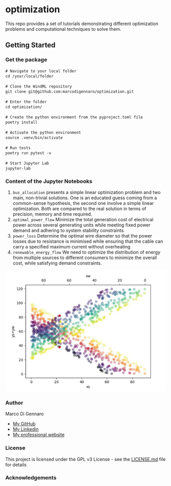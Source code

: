 # optimization

This repo provides a set of tutorials demonstrating different optimization problems and computational techniques to solve them.

## Getting Started

### Get the package

```
# Navigate to your local folder
cd /your/local/folder

# Clone the WindML repository
git clone git@github.com:marcodigennaro/optimization.git

# Enter the folder
cd optimization/

# Create the python environment from the pyproject.toml file
poetry install

# Activate the python environment
source .venv/bin/activate

# Run tests 
poetry run pytest -v

# Start Jupyter Lab
jupyter-lab  
```

### Content of the Jupyter Notebooks

1. `bus_allocation` presents a simple linear optimization problem and two main, non-trivial solutions. 
One is an educated guess coming from a common-sense hypothesis, the second one involve a simple linear optimization.
Both are compared to the real solution in terms of precision, memory and time required.
2. `optimal_power_flow` Minimize the total generation cost of electrical power across several generating units while meeting fixed power demand and adhering to system stability constraints.
3. `power_loss` Determine the optimal wire diameter so that the power losses due to resistance is minimised while ensuring that the cable can carry a specified maximum current without overheating
4. `renewable_energy_flow` We need to optimize the distribution of energy from multiple sources to different consumers to minimize the overall cost, while satisfying demand constraints.

![Distribution of solutions for wind/solar production](https://github.com/marcodigennaro/optimization/blob/main/optimization/images/renewables.jpeg)

### Author

Marco Di Gennaro 
- [My GitHub](https://github.com/marcodigennaro)
- [My Linkedin](https://www.linkedin.com/in/marcodig/)
- [My professional website](https://atomistic-modelling.com/)

### License

This project is licensed under the GPL v3 License - see the [LICENSE.md](https://github.com/marcodigennaro/WindML/blob/main/LICENSE.md) file for details

 
### Acknowledgements




